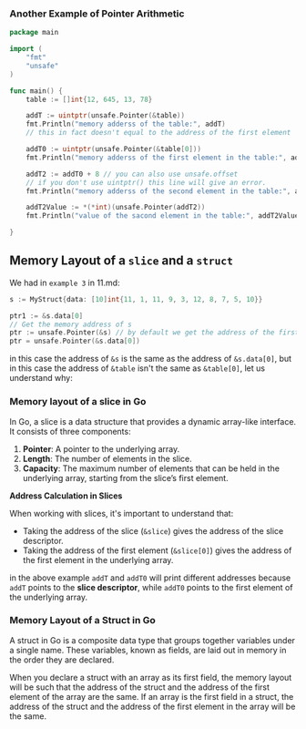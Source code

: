 ### Another Example of Pointer Arithmetic

```go
package main

import (
	"fmt"
	"unsafe"
)

func main() {
	table := []int{12, 645, 13, 78}

	addT := uintptr(unsafe.Pointer(&table))
	fmt.Println("memory adderss of the table:", addT)
	// this in fact doesn't equal to the address of the first element

	addT0 := uintptr(unsafe.Pointer(&table[0]))
	fmt.Println("memory adderss of the first element in the table:", addT0)

	addT2 := addT0 + 8 // you can also use unsafe.offset
	// if you don't use uintptr() this line will give an error.
	fmt.Println("memory adderss of the second element in the table:", addT2)

	addT2Value := *(*int)(unsafe.Pointer(addT2))
	fmt.Println("value of the sacond element in the table:", addT2Value)

}
```

## Memory Layout of a `slice` and a `struct`
We had in `example 3` in 11.md:

```go
s := MyStruct{data: [10]int{11, 1, 11, 9, 3, 12, 8, 7, 5, 10}}

ptr1 := &s.data[0]
// Get the memory address of s
ptr := unsafe.Pointer(&s) // by default we get the address of the first element same as doing:
ptr = unsafe.Pointer(&s.data[0])
```

in this case the address of `&s` is  the same as the address of `&s.data[0]`, but in this case the address of `&table` isn't the same as `&table[0]`, let us understand why:

### Memory layout of a slice in Go

In Go, a slice is a data structure that provides a dynamic array-like interface. It consists of three components:

1. **Pointer**: A pointer to the underlying array.
2. **Length**: The number of elements in the slice.
3. **Capacity**: The maximum number of elements that can be held in the underlying array, starting from the slice’s first element.

**Address Calculation in Slices**

When working with slices, it's important to understand that:

- Taking the address of the slice (`&slice`) gives the address of the slice descriptor.
- Taking the address of the first element (`&slice[0]`) gives the address of the first element in the underlying array.

in the above example `addT` and `addT0` will print different addresses because `addT` points to the **slice descriptor**, while `addT0` points to the first element of the underlying array.


### Memory Layout of a Struct in Go

A struct in Go is a composite data type that groups together variables under a single name. These variables, known as fields, are laid out in memory in the order they are declared.

When you declare a struct with an array as its first field, the memory layout will be such that the address of the struct and the address of the first element of the array are the same. If an array is the first field in a struct, the address of the struct and the address of the first element in the array will be the same.